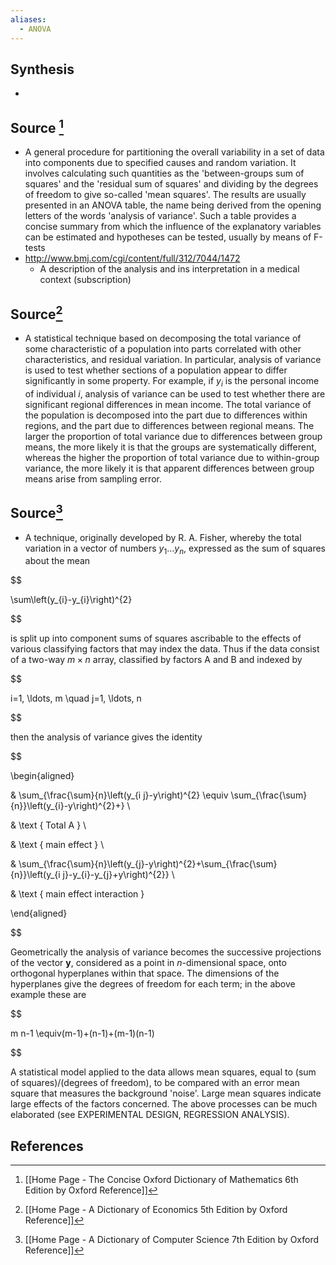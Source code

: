 ```yaml
---
aliases:
  - ANOVA
---
```

## Synthesis
- 
## Source [^1]
- A general procedure for partitioning the overall variability in a set of data into components due to specified causes and random variation. It involves calculating such quantities as the 'between-groups sum of squares' and the 'residual sum of squares' and dividing by the degrees of freedom to give so-called 'mean squares'. The results are usually presented in an ANOVA table, the name being derived from the opening letters of the words 'analysis of variance'. Such a table provides a concise summary from which the influence of the explanatory variables can be estimated and hypotheses can be tested, usually by means of F-tests
- http://www.bmj.com/cgi/content/full/312/7044/1472
	- A description of the analysis and ins interpretation in a medical context (subscription)

## Source[^2]
- A statistical technique based on decomposing the total variance of some characteristic of a population into parts correlated with other characteristics, and residual variation. In particular, analysis of variance is used to test whether sections of a population appear to differ significantly in some property. For example, if $y_i$ is the personal income of individual $i$, analysis of variance can be used to test whether there are significant regional differences in mean income. The total variance of the population is decomposed into the part due to differences within regions, and the part due to differences between regional means. The larger the proportion of total variance due to differences between group means, the more likely it is that the groups are systematically different, whereas the higher the proportion of total variance due to within-group variance, the more likely it is that apparent differences between group means arise from sampling error.

## Source[^3]
- A technique, originally developed by R. A. Fisher, whereby the total variation in a vector of numbers $y_{1} \ldots y_{n}$, expressed as the sum of squares about the mean

  

$$

\sum\left(y_{i}-y_{i}\right)^{2}

$$

  

is split up into component sums of squares ascribable to the effects of various classifying factors that may index the data. Thus if the data consist of a two-way $m \times n$ array, classified by factors A and B and indexed by

  

$$

i=1, \ldots, m \quad j=1, \ldots, n

$$

  

then the analysis of variance gives the identity

  

$$

\begin{aligned}

& \sum_{\frac{\sum}{n}\left(y_{i j}-y\right)^{2} \equiv \sum_{\frac{\sum}{n}}\left(y_{i}-y\right)^{2}+} \\

& \text { Total A } \\

& \text { main effect } \\

& \sum_{\frac{\sum}{n}\left(y_{j}-y\right)^{2}+\sum_{\frac{\sum}{n}}\left(y_{i j}-y_{i}-y_{j}+y\right)^{2}} \\

& \text { main effect interaction }

\end{aligned}

$$

  

Geometrically the analysis of variance becomes the successive projections of the vector $\boldsymbol{y}$, considered as a point in $n$-dimensional space, onto orthogonal hyperplanes within that space. The dimensions of the hyperplanes give the degrees of freedom for each term; in the above example these are

  

$$

m n-1 \equiv(m-1)+(n-1)+(m-1)(n-1)

$$

  

A statistical model applied to the data allows mean squares, equal to (sum of squares)/(degrees of freedom), to be compared with an error mean square that measures the background 'noise'. Large mean squares indicate large effects of the factors concerned. The above processes can be much elaborated (see EXPERIMENTAL DESIGN, REGRESSION ANALYSIS).
## References

[^1]: [[Home Page - The Concise Oxford Dictionary of Mathematics 6th Edition by Oxford Reference]]
[^2]: [[Home Page - A Dictionary of Economics 5th Edition by Oxford Reference]]
[^3]: [[Home Page - A Dictionary of Computer Science 7th Edition by Oxford Reference]]